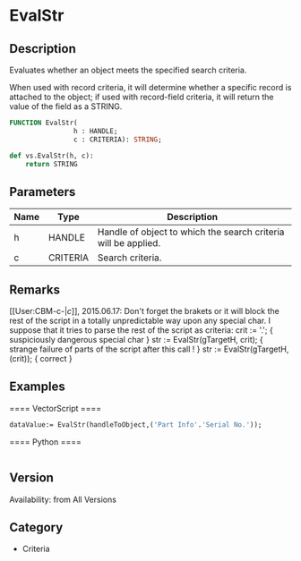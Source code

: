 # EvalStr

## Description
Evaluates whether an object meets the specified search criteria. 

When used with record criteria, it will determine whether a specific record is attached to the object; if used with record-field criteria, it will return the value of the field as a STRING.

```pascal
FUNCTION EvalStr(
				h : HANDLE;
				c : CRITERIA): STRING;
```

```python
def vs.EvalStr(h, c):
    return STRING
```

## Parameters
|Name|Type|Description|
|---|---|---|
|h|HANDLE|Handle of object to which the search criteria will be applied.|
|c|CRITERIA|Search criteria.|

## Remarks
[[User:CBM-c-|_c_]], 2015.06.17: 
Don't forget the brakets or it will block the rest of the script in a totally unpredictable way upon any special char. I suppose that it tries to parse the rest of the script as criteria:
 crit := '.'; { suspiciously dangerous special char }
 str := EvalStr(gTargetH, crit); { strange failure of parts of the script after this call ! }
 str := EvalStr(gTargetH, (crit)); { correct }

## Examples
==== VectorScript ====
```pascal
dataValue:= EvalStr(handleToObject,('Part Info'.'Serial No.'));
```
==== Python ====
```python

```

## Version
Availability: from All Versions

## Category
* Criteria

